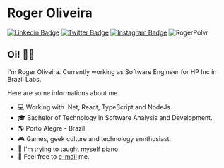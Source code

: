 # Roger Oliveira
[![Linkedin Badge](https://img.shields.io/badge/-LinkedIn-blue?style=flat&logo=LinkedIn&logoColor=white)](https://www.linkedin.com/in/rogerpolvr)
[![Twitter Badge](https://img.shields.io/badge/-Twitter-1ca0f1?style=flat&logo=Twitter&logoColor=white)](https://twitter.com/rogerpolvr)
[![Instagram Badge](https://img.shields.io/badge/-Instagram-C13584?style=flat&logo=Instagram&logoColor=white)](https://www.instagram.com/rogerpolvr)
<img src="https://komarev.com/ghpvc/?username=rogerpolvr" alt="RogerPolvr" /> </p>

## Oi! ✌🏻

I'm Roger Oliveira. Currently working as Software Engineer for HP Inc in Brazil Labs.

Here are some informations about me.

- 💻 Working with .Net, React, TypeScript and NodeJs.
- 🎓 Bachelor of Technology in Software Analysis and Development. 
- :earth_americas: Porto Alegre - Brazil.
- :video_game: Games, geek culture and technology ennthusiast.
- :musical_keyboard: I'm trying to taught myself piano.
- 📩 Feel free to [e-mail](mailto:rogerpolvr@gmail.com) me.
